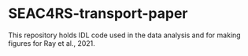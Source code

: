 # SEAC4RS-transport-paper
This repository holds IDL code used in the data analysis and for making figures for Ray et al., 2021.
